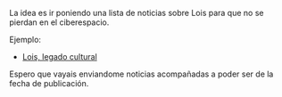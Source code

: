 La idea es ir poniendo una lista de noticias sobre Lois para que no se pierdan en el ciberespacio.

Ejemplo: 

* [Lois, legado cultural](http://www.abc.es/local-castilla-leon/20130821/abci-lois-historia-legado-cultural-201308211400.html)

Espero que vayais enviandome noticias acompañadas a poder ser de la fecha de publicación.
